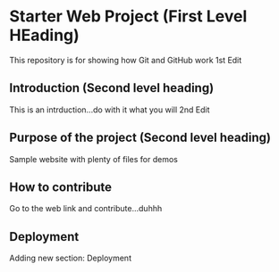 # Starter Web Project (First Level HEading)

This repository is for showing how Git and GitHub work
1st Edit

## Introduction (Second level heading)

This is an intrduction...do with it what you will
2nd Edit

## Purpose of the project (Second level heading)

Sample website with plenty of files for demos


## How to contribute

Go to the web link and contribute...duhhh

## Deployment

Adding new section: Deployment